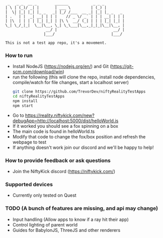 

```
 _   _ _  __ _        ______           _ _ _         
| \ | (_)/ _| |       | ___ \         | (_) |        
|  \| |_| |_| |_ _   _| |_/ /___  __ _| |_| |_ _   _ 
| . ` | |  _| __| | | |    // _ \/ _` | | | __| | | |
| |\  | | | | |_| |_| | |\ \  __/ (_| | | | |_| |_| |
\_| \_/_|_|  \__|\__, \_| \_\___|\__,_|_|_|\__|\__, |
                  __/ |                         __/ |
                 |___/                         |___/ 

This is not a test app repo, it's a movement.
```

### How to run
 - Install NodeJS (https://nodejs.org/en/) and Git (https://git-scm.com/download/win)
 - run the following (this will clone the repo, install node dependencies, compile/watch for file changes, start a localhost server)
     ```sh
    git clone https://github.com/TrevorDev/niftyRealityTestApps
    cd niftyRealityTestApps
    npm install
    npm start
    ```
 - Go to https://reality.niftykick.com/new?debugApp=http://localhost:5000/dist/helloWorld.js
 - If it worked you should see a fox spinning on a box
 - The main code is found in helloWorld.ts
 - Modify that code to change the fox/box position and refresh the webpage to test
 - If anything doesn't work join our discord and we'll be happy to help!

### How to provide feedback or ask questions
 - Join the NiftyKick discord (https://niftykick.com/)

### Supported devices
 - Currently only tested on Quest

### TODO (A bunch of features are missing, and api may change)
 - Input handling (Allow apps to know if a ray hit their app)
 - Control lighting of parent world
 - Guides for BabylonJS, ThreeJS and other renderers
